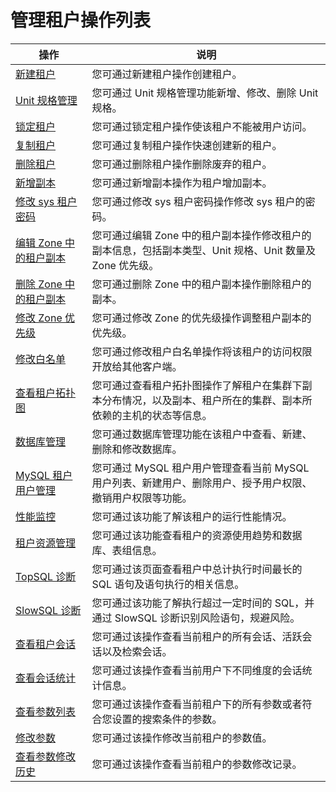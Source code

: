 # 管理租户操作列表

|                               操作                                |                               说明                                |
|-----------------------------------------------------------------|-----------------------------------------------------------------|
| [新建租户](200.basic-tenant-operations/100.userguide-create-a-tenant.md)             | 您可通过新建租户操作创建租户。                                                 |
| [Unit 规格管理](200.basic-tenant-operations/300.unit-specification-management.md)        | 您可通过 Unit 规格管理功能新增、修改、删除 Unit 规格。                               |
| [锁定租户](200.basic-tenant-operations/500.locked-tenants.md)             | 您可通过锁定租户操作使该租户不能被用户访问。                                          |
| [复制租户](200.basic-tenant-operations/600.replication-tenant.md)             | 您可通过复制租户操作快速创建新的租户。                                             |
| [删除租户](200.basic-tenant-operations/700.delete-a-tenant.md)             | 您可通过删除租户操作删除废弃的租户。                                              |
| [新增副本](200.basic-tenant-operations/900.add-copy.md)             | 您可通过新增副本操作为租户增加副本。                                              |
| [修改 sys 租户密码](200.basic-tenant-operations/1000.modify-the-sys-tenant-password.md)      | 您可通过修改 sys 租户密码操作修改 sys 租户的密码。                                  |
| [编辑 Zone 中的租户副本](200.basic-tenant-operations/1100.edit-the-tenant-copy-in-the-zone.md)   | 您可通过编辑 Zone 中的租户副本操作修改租户的副本信息，包括副本类型、Unit 规格、Unit 数量及 Zone 优先级。 |
| [删除 Zone 中的租户副本](200.basic-tenant-operations/1200.delete-a-replica-of-a-tenant-in-a-private-zone.md)   | 您可通过删除 Zone 中的租户副本操作删除租户的副本。                                    |
| [修改 Zone 优先级](200.basic-tenant-operations/1300.modify-a-zone-priority.md)      | 您可通过修改 Zone 的优先级操作调整租户副本的优先级。                                   |
| [修改白名单](200.basic-tenant-operations/1400.modify-whitelist.md)            | 您可通过修改租户白名单操作将该租户的访问权限开放给其他客户端。                                 |
| [查看租户拓扑图](../500.manage-tenants/300.userguide-view-the-tenant-topology.md)          | 您可通过查看租户拓扑图操作了解租户在集群下副本分布情况，以及副本、租户所在的集群、副本所依赖的主机的状态等信息。        |
| [数据库管理](../500.manage-tenants/500.database-management.md)            | 您可通过数据库管理功能在该租户中查看、新建、删除和修改数据库。                                 |
| [MySQL 租户用户管理](../500.manage-tenants/600.mysql-tenant-user-management.md)     | 您可通过 MySQL 租户用户管理查看当前 MySQL 用户列表、新建用户、删除用户、授予用户权限、撤销用户权限等功能。    |
| [性能监控](../500.manage-tenants/800.userguide-performance-monitoring.md)             | 您可通过该功能了解该租户的运行性能情况。                                            |
| [租户资源管理](../500.manage-tenants/900.tenant-resource-management.md)           | 您可通过该功能查看租户的资源使用趋势和数据库、表组信息。                                    |
| [TopSQL 诊断](1000.sql-diagnostics/100.userguide-topsql-diagnostics.md)        | 您可通过该页面查看租户中总计执行时间最长的 SQL 语句及语句执行的相关信息。                         |
| [SlowSQL 诊断](1000.sql-diagnostics/300.slowsql-diagnostics.md)       | 您可通过该功能了解执行超过一定时间的 SQL，并通过 SlowSQL 诊断识别风险语句，规避风险。               |
| [查看租户会话](1100.session-management/100.view-tenant-sessions.md)           | 您可通过该操作查看当前租户的所有会话、活跃会话以及检索会话。                                  |
| [查看会话统计](1100.session-management/300.userguide-view-session-statistics.md)           | 您可通过该操作查看当前用户下不同维度的会话统计信息。                                      |
| [查看参数列表](1200.userguide-parameters/100.userguide-view-the-parameter-list.md)           | 您可通过该操作查看当前租户下的所有参数或者符合您设置的搜索条件的参数。                             |
| [修改参数](1200.userguide-parameters/200.userguide-modify-parameters.md)             | 您可通过该操作修改当前租户的参数值。                                              |
| [查看参数修改历史](1200.userguide-parameters/300.uerguide-view-parameter-modification-history.md)         | 您可通过该操作查看当前租户的参数修改记录。                                           |



